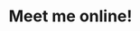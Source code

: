 ---
title: Meet me online!

# Listing view
view: card

# Optional header image (relative to `assets/media/` folder).
banner:
  caption: ''
  image: ''
---